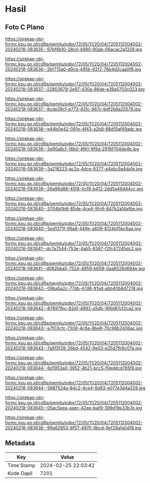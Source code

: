 # Hasil

## Foto C Plano

https://sirekap-obj-formc.kpu.go.id/cd9a/pemilu/pdpr/72/05/11/20/04/7205112004002-20240218-083635--97bf6b10-28cd-4980-90ab-06acac2a1329.jpg

https://sirekap-obj-formc.kpu.go.id/cd9a/pemilu/pdpr/72/05/11/20/04/7205112004002-20240218-083636--2bf713a0-d9ca-485b-92f2-76b4d2caa0f8.jpg

https://sirekap-obj-formc.kpu.go.id/cd9a/pemilu/pdpr/72/05/11/20/04/7205112004002-20240218-083637--22803679-2e97-430a-86de-a39a5703c023.jpg

https://sirekap-obj-formc.kpu.go.id/cd9a/pemilu/pdpr/72/05/11/20/04/7205112004002-20240218-083637--8cde39cf-e773-42fc-967c-bdf2b8a25578.jpg

https://sirekap-obj-formc.kpu.go.id/cd9a/pemilu/pdpr/72/05/11/20/04/7205112004002-20240218-083638--e44b0e42-091e-4f43-a2b9-88d15af49adc.jpg

https://sirekap-obj-formc.kpu.go.id/cd9a/pemilu/pdpr/72/05/11/20/04/7205112004002-20240218-083638--3e90a6cf-18b0-4fb1-9f9d-2918f704de4b.jpg

https://sirekap-obj-formc.kpu.go.id/cd9a/pemilu/pdpr/72/05/11/20/04/7205112004002-20240218-083639--3a218223-ac2a-4dce-8377-a4abc9a4da1e.jpg

https://sirekap-obj-formc.kpu.go.id/cd9a/pemilu/pdpr/72/05/11/20/04/7205112004002-20240218-083639--26a96d88-45f8-4cf9-b412-2dd5a46d44cc.jpg

https://sirekap-obj-formc.kpu.go.id/cd9a/pemilu/pdpr/72/05/11/20/04/7205112004002-20240218-083640--3704b0b8-85de-4ce4-9fc6-847b2a14afbe.jpg

https://sirekap-obj-formc.kpu.go.id/cd9a/pemilu/pdpr/72/05/11/20/04/7205112004002-20240218-083640--5ed1371f-99a8-449e-a609-6124bf5bc6aa.jpg

https://sirekap-obj-formc.kpu.go.id/cd9a/pemilu/pdpr/72/05/11/20/04/7205112004002-20240218-083641--dc7a7544-753e-4ab5-8387-f2fc47245dc2.jpg

https://sirekap-obj-formc.kpu.go.id/cd9a/pemilu/pdpr/72/05/11/20/04/7205112004002-20240218-083641--d082bba5-7524-4959-b659-0aa6526d694e.jpg

https://sirekap-obj-formc.kpu.go.id/cd9a/pemilu/pdpr/72/05/11/20/04/7205112004002-20240218-083642--09ba5a2c-77db-47d8-91ad-abb40b8d7218.jpg

https://sirekap-obj-formc.kpu.go.id/cd9a/pemilu/pdpr/72/05/11/20/04/7205112004002-20240218-083642--87897fbc-82d1-4892-a5db-166d87cf2ca2.jpg

https://sirekap-obj-formc.kpu.go.id/cd9a/pemilu/pdpr/72/05/11/20/04/7205112004002-20240218-083643--a7f03cfc-7308-4c6a-8be8-70c98b2406ac.jpg

https://sirekap-obj-formc.kpu.go.id/cd9a/pemilu/pdpr/72/05/11/20/04/7205112004002-20240218-083643--7a915f28-26bd-4542-9e03-e25d7fb9c07a.jpg

https://sirekap-obj-formc.kpu.go.id/cd9a/pemilu/pdpr/72/05/11/20/04/7205112004002-20240218-083644--6d1953a0-3952-4b21-bcc5-f0eddcd765f6.jpg

https://sirekap-obj-formc.kpu.go.id/cd9a/pemilu/pdpr/72/05/11/20/04/7205112004002-20240218-083644--5887524a-84c2-4ce4-8d83-e077e3d4a329.jpg

https://sirekap-obj-formc.kpu.go.id/cd9a/pemilu/pdpr/72/05/11/20/04/7205112004002-20240218-083645--05ac5eea-aaec-42ee-baf9-399d19e33b7e.jpg

https://sirekap-obj-formc.kpu.go.id/cd9a/pemilu/pdpr/72/05/11/20/04/7205112004002-20240218-083636--99a62953-8f57-4970-8bcd-9ef29afa0d18.jpg


## Metadata

| Key        | Value               |
| ---------- | ------------------- |
| Time Stamp | 2024-02-25 22:03:42 |
| Kode Dapil | 7201                |



